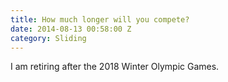 ```yaml
---
title: How much longer will you compete?
date: 2014-08-13 00:58:00 Z
category: Sliding
---
```


I am retiring after the 2018 Winter Olympic Games.  
